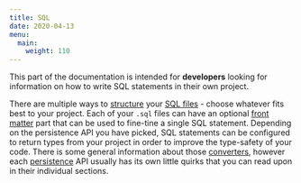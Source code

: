 ```yaml
---
title: SQL
date: 2020-04-13
menu:
  main:
    weight: 110
---
```


This part of the documentation is intended for **developers** looking for information on how to write SQL statements in 
their own project.

There are multiple ways to [structure](./structure/) your [SQL files](./sql-files/) - choose whatever fits best to your project. Each of your `.sql` files can have an optional [front matter](./frontmatter/) part that can be used to fine-tine a single SQL statement. Depending on the persistence API you have picked, SQL statements can be configured to return types from your project in order to improve the type-safety of your code. There is some general information about those [converters](./converters/), however each [persistence](/persistence/) API usually has its own little quirks that you can read upon in their individual sections.

